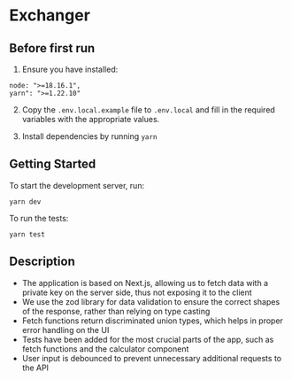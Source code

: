 # Exchanger

## Before first run

1. Ensure you have installed:

```
node: ">=18.16.1",
yarn": ">=1.22.10"
```

2. Copy the `.env.local.example` file to `.env.local` and fill in the required variables with the appropriate values.

3. Install dependencies by running `yarn`

## Getting Started

To start the development server, run:

```
yarn dev
```

To run the tests:

```
yarn test
```

## Description

- The application is based on Next.js, allowing us to fetch data with a private key on the server side, thus not exposing it to the client
- We use the zod library for data validation to ensure the correct shapes of the response, rather than relying on type casting
- Fetch functions return discriminated union types, which helps in proper error handling on the UI
- Tests have been added for the most crucial parts of the app, such as fetch functions and the calculator component
- User input is debounced to prevent unnecessary additional requests to the API
